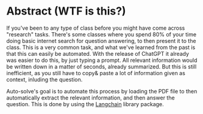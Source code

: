 
# Abstract (WTF is this?)

If you've been to any type of class before you might have come across "research" tasks. There's some classes where you spend 80% of your time doing basic internet search for question answering, to then present it to the class. This is a very common task, and what we've learned from the past is that this can easily be automated.
With the release of ChatGPT it already was easier to do this, by just typing a prompt. All relevant information would be written down in a matter of seconds, already summarized. 
But this is still inefficient, as you still have to copy& paste a lot of information given as context, inluding the question.

Auto-solve's goal is to automate this process by loading the PDF file to then automatically extract the relevant information, and then answer the question. This is done by using the [Langchain](https://python.langchain.com/en/latest) library package.
